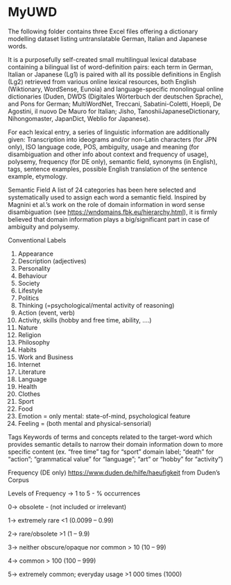 # MyUWD
The following folder contains three Excel files offering a dictionary modelling dataset listing untranslatable German, Italian and Japanese words.

It is a purposefully self-created small multilingual lexical database containing a bilingual list of word-definition pairs: each  term in German, Italian or Japanese (Lg1) is paired with all its possible definitions in English (Lg2) retrieved from various online lexical resources, both English (Wiktionary, WordSense, Eunoia) and language-specific monolingual online dictionaries (Duden, DWDS (Digitales Wörterbuch der deutschen Sprache), and Pons for German; MultiWordNet, Treccani, Sabatini-Coletti, Hoepli, De Agostini, il nuovo De Mauro for Italian; Jisho, TanoshiiJapaneseDictionary, Nihongomaster, JapanDict, Weblio for Japanese). 

For each lexical entry, a series of linguistic information are additionally given: Transcription into ideograms and/or non-Latin characters (for JPN only), ISO language code, POS, ambiguity, usage and meaning (for disambiguation and other info about context and frequency of usage), polysemy, frequency (for DE only), semantic field, synonyms (in English), tags, sentence examples, possible English translation of the sentence example, etymology.

Semantic Field
A list of 24 categories has been here selected and systematically used to assign each word a semantic field. Inspired by Magnini et al.’s work on the role of domain information in word sense disambiguation (see https://wndomains.fbk.eu/hierarchy.html), it is firmly believed that domain information plays a big/significant part in case of ambiguity and polysemy.

Conventional Labels
1.	Appearance
2.	Description (adjectives)
3.	Personality
4.	Behaviour
5.	Society
6.	Lifestyle
7.	Politics
8.	Thinking (=psychological/mental activity of reasoning)
9.	Action (event, verb)
10.	Activity, skills (hobby and free time, ability, ….)
11.	Nature
12.	Religion
13.	Philosophy
14.	Habits
15.	Work and Business
16.	Internet 
17.	Literature
18.	Language 
19.	Health
20.	Clothes 
21.	Sport
22.	Food
23.	Emotion = only mental: state-of-mind, psychological feature
24.	Feeling = (both mental and physical-sensorial)

Tags
Keywords of terms and concepts related to the target-word which provides semantic details to narrow their domain information down to more specific content (ex. “free time” tag for “sport” domain label; “death” for “action”; “grammatical value” for “language”; “art” or “hobby” for “activity”)

Frequency (DE only)
https://www.duden.de/hilfe/haeufigkeit from Duden’s Corpus

Levels of Frequency -> 1 to 5    -    % occurrences

0-> obsolete        - (not included or irrelevant)

1-> extremely rare     <1 (0.0099 – 0.99)

2-> rare/obsolete    >1 (1 – 9.9)

3-> neither obscure/opaque nor common    > 10 (10 – 99)

4-> common   > 100 (100 – 999)

5-> extremely common; everyday usage     >1 000 times (1000)



